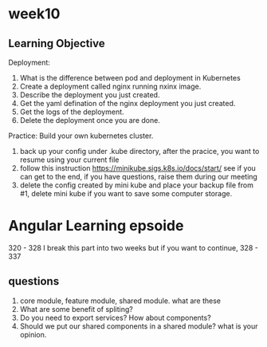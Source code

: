 # week10

## Learning Objective

Deployment: 
1. What is the difference between pod and deployment in Kubernetes 
2. Create a deployment called nginx running nxinx image. 
3. Describe the deployment you just created. 
4. Get the yaml defination of the nginx deployment you just created. 
5. Get the logs of the deployment. 
6. Delete the deployment once you are done. 

Practice: 
Build your own kubernetes cluster. 
1. back up your config under .kube directory, after the pracice, you want to resume using your current file 
2. follow this instruction 
https://minikube.sigs.k8s.io/docs/start/
see if you can get to the end, if you have questions, raise them during our meeting 
3. delete the config created by mini kube and place your backup file from #1, delete mini kube if you want to save some computer storage. 

# Angular Learning epsoide

320 - 328 
I break this part into two weeks but if you want to continue, 
328 - 337 

## questions

1. core module, feature module, shared module. what are these 
2. What are some benefit of spliting? 
3. Do you need to export services? How about components?
4. Should we put our shared components in a shared module? what is your opinion. 

